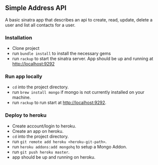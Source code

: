 ## Simple Address API

A basic sinatra app that describes an api to create, read, update, delete a user and list all contacts for a user.


### Installation
- Clone project
- run `bundle install` to install the necessary gems
- run `rackup` to start the sinatra server. App should be up and running at [http://localhost:9292](http://localhost:9292)

### Run app locally
- `cd` into the project directory.
- run `brew install mongo` if mongo is not currently installed on your machine.
- run `rackup` to run start at [http://localhost:9292](http://localhost:9292).

### Deploy to heroku
- Create account/login to heroku.
- Create an app on heroku.
- `cd` into the project directory.
- run `git remote add heroku <heroku-git-path>`.
- run `heroku addons:add mongohq` to setup a Mongo Addon.
- run `git push heroku master`.
- app should be up and running on heroku.
